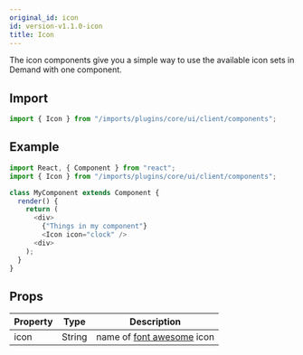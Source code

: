 ```yaml
---
original_id: icon
id: version-v1.1.0-icon
title: Icon
---
```

    
The icon components give you a simple way to use the available icon sets in Demand with one component.

## Import

```javascript
import { Icon } from "/imports/plugins/core/ui/client/components";
```

## Example

```javascript
import React, { Component } from "react";
import { Icon } from "/imports/plugins/core/ui/client/components";

class MyComponent extends Component {
  render() {
    return (
      <div>
        {"Things in my component"}
        <Icon icon="clock" />
      <div>
    );
  }
}
```

## Props

Property | Type   | Description
-------- | ------ | ------------------------------------------------------------------------
icon     | String | name of [font awesome](https://fortawesome.github.io/Font-Awesome/) icon
